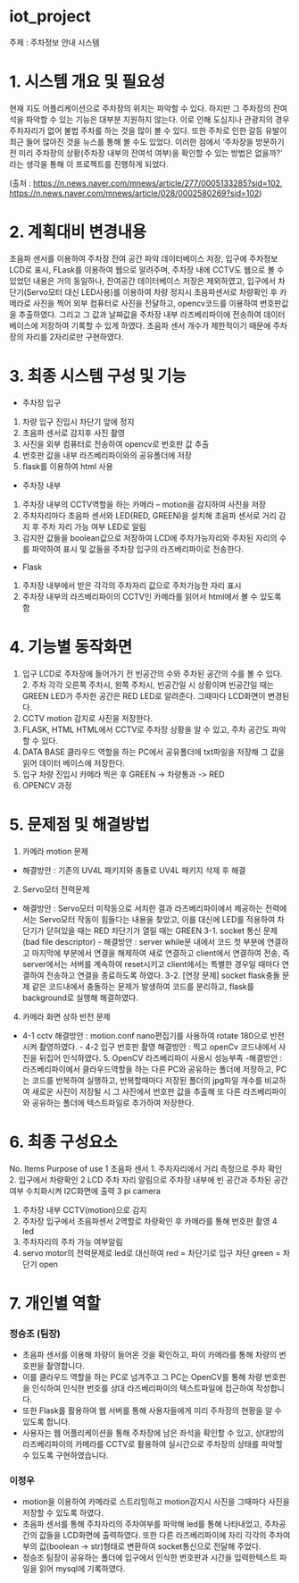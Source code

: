 # iot_project

주제 : 주차정보 안내 시스템

# 1. 시스템 개요 및 필요성
현재 지도 어플리케이션으로 주차장의 위치는 파악할 수 있다. 하지만 그 주차장의 잔여석을 파악할 수 있는 기능은 대부분 지원하지 않는다. 
이로 인해 도심지나 관광지의 경우 주차자리가 없어 불법 주차를 하는 것을 많이 볼 수 있다. 또한 주차로 인한 갈등 유발이 최근 들어 많아진 것을 뉴스를 통해 볼 수도 있었다. 
이러한 점에서 ‘주차장을 방문하기 전 미리 주차장의 상황(주차장 내부의 잔여석 여부)을 확인할 수 있는 방법은 없을까?’ 라는 생각을 통해 이 프로젝트를 진행하게 되었다.

(출처 : https://n.news.naver.com/mnews/article/277/0005133285?sid=102, https://n.news.naver.com/mnews/article/028/0002580269?sid=102)

# 2. 계획대비 변경내용
초음파 센서를 이용하여 주차장 잔여 공간 파악 데이터베이스 저장, 입구에 주차정보 LCD로 표시, FLask를 이용하여 웹으로 알려주며, 주차장 내에 CCTV도 웹으로 볼 수 있었던 내용은 거의 동일하나, 잔여공간 데이터베이스 저장은 제외하였고, 입구에서 차단기(Servo모터 대신 LED사용)를 이용하여 차량 정지시 초음파센서로 차량확인 후 카메라로 사진을 찍어 외부 컴퓨터로 사진을 전달하고, opencv코드를 이용하여 번호판값을 추출하였다. 그리고 그 값과
날짜값을 주차장 내부 라즈베리파이에 전송하여 데이터베이스에 저장하여 기록할 수 있게 하였다. 초음파 센서 개수가 제한적이기 때문에 주차장의 자리를 2자리로만 구현하였다. 

# 3. 최종 시스템 구성 및 기능
- 주차장 입구
1. 차량 입구 진입시 차단기 앞에 정지
2. 초음파 센서로 감지후 사진 촬영
3. 사진을 외부 컴퓨터로 전송하여 opencv로 번호판 값 추출
4. 번호판 값을 내부 라즈베리파이와의 공유폴더에 저장
5. flask를 이용하여 html 사용
- 주차장 내부
1. 주차장 내부의 CCTV역할을 하는 카메라 – motion을 감지하여 사진을 저장
2. 주차자리마다 초음파 센서와 LED(RED, GREEN)을 설치해 초음파 센서로 거리 감지 후
 주차 자리 가능 여부 LED로 알림
3. 감지한 값들을 boolean값으로 저장하여 LCD에 주차가능자리와 주차된 자리의 수를 파악하여
 표시 및 값들을 주차장 입구의 라즈베리파이로 전송한다.
- Flask
1. 주차장 내부에서 받은 각각의 주차자리 값으로 주차가능한 자리 표시
2. 주차장 내부의 라즈베리파이의 CCTV인 카메라를 읽어서 html에서 볼 수 있도록 함


# 4. 기능별 동작화면
1. 입구
LCD로 주차장에 들어가기 전 빈공간의 수와 주차된 공간의 수를 볼 수 있다. 2. 주차
각각 오른쪽 주차시, 왼쪽 주차시, 빈공간일 시 상황이며 빈공간일 때는
GREEN LED가 주차한 공간은 RED LED로 알려준다. 그때마다 LCD화면이 변경된다.
3. CCTV
motion 감지로 사진을 저장한다.
4. FLASK, HTML
HTML에서 CCTV로 주차장 상황을 알 수 있고, 주차 공간도 파악할 수 있다.
5. DATA BASE
클라우드 역할을 하는 PC에서 공유폴더에 txt파일을 저장해 그 값을 읽어 데이터 베이스에 저장한다.
6. 입구
차량 진입시 카메라 찍은 후 GREEN -> 차량통과 -> RED
7. OPENCV 과정


# 5. 문제점 및 해결방법
1. 카메라 motion 문제
- 해결방안 : 기존의 UV4L 패키지와 충돌로 UV4L 패키지 삭제 후 해결
2. Servo모터 전력문제
- 해결방안 : Servo모터 미작동으로 서치한 결과 라즈베리파이에서 제공하는 전력에서는 Servo모터
작동이 힘들다는 내용을 찾았고, 이를 대신에 LED를 적용하여
차단기가 닫혀있을 때는 RED
차단기가 열릴 때는 GREEN
3-1. socket 통신 문제 (bad file descriptor) - 해결방안 : server while문 내에서 코드 첫 부분에 연결하고 마지막에 부분에서 연결을 해제하여 새로
연결하고 client에서 연결하여 전송, 즉 server에서는 서버를 계속하여 reset시키고 client에서는 특별한
경우일 때마다 연결하여 전송하고 연결을 종료하도록 하였다. 3-2. [연장 문제] socket flask충돌 문제
같은 코드내에서 충돌하는 문제가 발생하여 코드를 분리하고, flask를 background로 실행해 해결하였다.
4. 카메라 화면 상하 반전 문제
- 4-1 cctv 해결방안 : motion.conf nano편집기를 사용하여 rotate 180으로 반전시켜 촬영하였다. - 4-2 입구 번호판 촬영 해결방안 : 찍고 openCv 코드내에서 사진을 뒤집어 인식하였다. 5. OpenCV 라즈베리파이 사용시 성능부족
-해결방안 : 라즈베리파이에서 클라우드역할을 하는 다른 PC와 공유하는 폴더에 저장하고, PC는 코드를
반복하여 실행하고, 반복할때마다 저장된 폴더의 jpg파일 개수를 비교하여 새로운 사진이 저장될 시 그
사진에서 번호판 값을 추출해 또 다른 라즈베리파이와 공유하는 폴더에 텍스트파일로 추가하여
저장한다.


# 6. 최종 구성요소
No. Items Purpose of use
1 초음파 센서 1. 주차자리에서 거리 측정으로 주차 확인
2. 입구에서 차량확인
2 LCD 주차 자리 알림으로 주차장 내부에 빈 공간과 주차된 공간
여부 수치화시켜 I2C화면에 출력
3 pi camera
1. 주차장 내부 CCTV(motion)으로 감지
2. 주차장 입구에서 초음파센서 2역할로 차량확인 후
카메라를 통해 번호판 촬영
4 led
1. 주차자리의 주차 가능 여부알림
2. servo motor의 전력문제로 led로 대신하여
red = 차단기로 입구 차단
green = 차단기 open

# 7. 개인별 역할
### 정승조 (팀장)
- 초음파 센서를 이용해 차량이 들어온 것을 확인하고, 파이 카메라를 통해 차량의 번호판을 촬영합니다.
- 이를 클라우드 역할을 하는 PC로 넘겨주고 그 PC는 OpenCV를 통해 차량 번호판을 인식하여 인식한 번호를 상대 라즈베리파이의 텍스트파일에 접근하여 작성합니다.
- 또한 Flask를 활용하여 웹 서버를 통해 사용자들에게 미리 주차장의 현황을 알 수 있도록 합니다. 
- 사용자는 웹 어플리케이션을 통해 주차장에 남은 좌석을 확인할 수 있고, 상대방의 라즈베리파이의 카메라를 CCTV로 활용하여 실시간으로 주차장의 상태를 파악할 수 있도록 구현하였습니다.

### 이정우
- motion을 이용하여 카메라로 스트리밍하고 motion감지시 사진을 그때마다 사진을 저장할 수 있도록 하였다. 
- 초음파 센서를 통해 주차자리의 주차여부를 파악해 led를 통해 나타내었고, 주차공간의 값들을 LCD화면에 출력하였다. 또한 다른 라즈베리파이에 자리 각각의 주차여부의 값(boolean -> str)형태로 변환하여 socket통신으로 전달해 주었다. 
- 정승조 팀장이 공유하는 폴더에 입구에서 인식한 번호판과 시간을 입력한텍스트 파일을 읽어 mysql에 기록하였다. 
